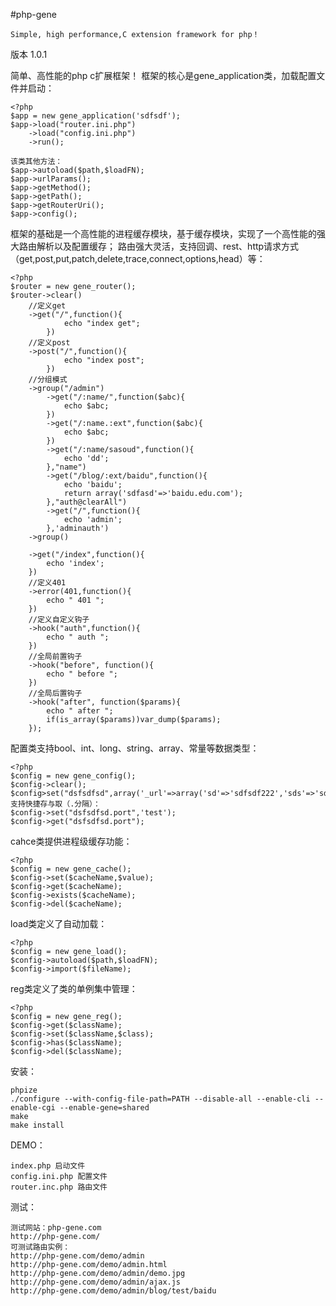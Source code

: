 #php-gene

	Simple, high performance,C extension framework for php！

版本 1.0.1

简单、高性能的php c扩展框架！
框架的核心是gene_application类，加载配置文件并启动：

	<?php
	$app = new gene_application('sdfsdf');
	$app->load("router.ini.php")
	    ->load("config.ini.php")
	    ->run();
		
	该类其他方法：
	$app->autoload($path,$loadFN);
	$app->urlParams();
	$app->getMethod();
	$app->getPath();
	$app->getRouterUri();
	$app->config();

框架的基础是一个高性能的进程缓存模块，基于缓存模块，实现了一个高性能的强大路由解析以及配置缓存；
路由强大灵活，支持回调、rest、http请求方式（get,post,put,patch,delete,trace,connect,options,head）等：

	<?php
	$router = new gene_router();
	$router->clear()
		//定义get
		->get("/",function(){
				echo "index get";
			})
		//定义post
		->post("/",function(){
				echo "index post";
			})	
		//分组模式
		->group("/admin")
			->get("/:name/",function($abc){
				echo $abc;
			})
			->get("/:name.:ext",function($abc){
				echo $abc;
			})
			->get("/:name/sasoud",function(){
				echo 'dd';
			},"name")
			->get("/blog/:ext/baidu",function(){
				echo 'baidu';
				return array('sdfasd'=>'baidu.edu.com');
			},"auth@clearAll")
			->get("/",function(){
				echo 'admin';
			},'adminauth')
		->group()
		
		->get("/index",function(){
			echo 'index';
		})
		//定义401
		->error(401,function(){
			echo " 401 ";
		})
		//定义自定义钩子
		->hook("auth",function(){
			echo " auth ";
		})
		//全局前置钩子
		->hook("before", function(){
			echo " before ";
		})
		//全局后置钩子
		->hook("after", function($params){
			echo " after ";
			if(is_array($params))var_dump($params);
		});

配置类支持bool、int、long、string、array、常量等数据类型：

	<?php
	$config = new gene_config();
	$config->clear();
	$config>set("dsfsdfsd",array('_url'=>array('sd'=>'sdfsdf222','sds'=>'sdfsf678'),'port'=>3307));
	支持快捷存与取（.分隔）：
	$config->set("dsfsdfsd.port",'test');
	$config->get("dsfsdfsd.port");
	
cahce类提供进程级缓存功能：

	<?php
	$config = new gene_cache();
	$config->set($cacheName,$value);
	$config->get($cacheName);
	$config->exists($cacheName);
	$config->del($cacheName);
	
load类定义了自动加载：

	<?php
	$config = new gene_load();
	$config->autoload($path,$loadFN);
	$config->import($fileName);
	
reg类定义了类的单例集中管理：

	<?php
	$config = new gene_reg();
	$config->get($className);
	$config->set($className,$class);
	$config->has($className);
	$config->del($className);
	
安装：
	
	phpize
	./configure --with-config-file-path=PATH --disable-all --enable-cli --enable-cgi --enable-gene=shared
	make
	make install
	
DEMO：
	
	index.php 启动文件
	config.ini.php 配置文件
	router.inc.php 路由文件
	
测试：

	测试网站：php-gene.com
	http://php-gene.com/
	可测试路由实例：
	http://php-gene.com/demo/admin
	http://php-gene.com/demo/admin.html
	http://php-gene.com/demo/admin/demo.jpg
	http://php-gene.com/demo/admin/ajax.js
	http://php-gene.com/demo/admin/blog/test/baidu